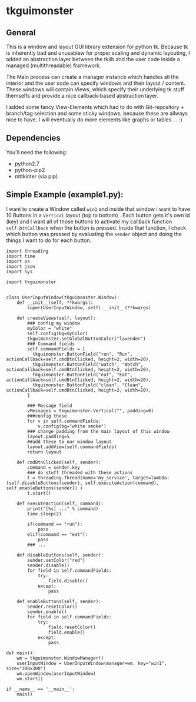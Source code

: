 # tkguimonster

## General
This is a window and layout GUI library extension for python tk. Because tk is inherently bad and unusablew for proper scaling and dynamic layouting, I  added an abstraction layer between the tklib and the user code inside a managed (multithreadable) framework. 

The Main process can create a manager instance which handles all the interior and the user code can specify windows and their layout / content. These windows will contain Views, which specify their underlying tk stuff themselfs and provide a nice callback-based abstraction layer.

I added some fancy View-Elements which had to do with Git-repository + branch/tag selection and some sticky windows, because these are allways nice to have. I will eventually do more elements like graphs or tables ... :)


## Dependencies

You'll need the following:

 * python2.7
 * python-pip2
 * mttkinter (via pip)
 
## Simple Example (example1.py):

I want to create a Window called ```win1``` and inside that window i want to have 10 Buttons in a ```Vertical``` layout (top to bottom) . Each button gets it's own id (key) and I want all of those buttons to activate my callback function ```self.btnCallback``` when the button is pressed. Inside that function, I check which button was pressed by evaluating the ```sender``` object and doing the things I want to do for each button.

```
import threading
import time
import os
import json
import sys

import tkguimonster


class UserInputWindow(tkguimonster.Window):
	def __init__(self, **kwargs):
		super(UserInputWindow, self).__init__(**kwargs)

	def createViews(self, layout):
		### config my window
		myColor = "white"
		self.config(bg=myColor)
		tkguimonster.setGlobalButtonColor("lavender")
		### Command fields
		self.commandFields = [
		  tkguimonster.ButtonField("run", "Run", actionCallback=self.cmdBtnClicked, height=2, width=20),
		  tkguimonster.ButtonField("watch", "Watch", actionCallback=self.cmdBtnClicked, height=2, width=20),
		  tkguimonster.ButtonField("eat", "Eat", actionCallback=self.cmdBtnClicked, height=2, width=20),
		  tkguimonster.ButtonField("clean", "Clean", actionCallback=self.cmdBtnClicked, height=2, width=20),
		]

		### Message field
		vMessages = tkguimonster.Vertical("", padding=0)
		###config these
		for v in self.commandFields:
			v.config(bg="white smoke")
		### change padding from the main layout of this window
		layout.padding=5
		##add these to our window layout
		layout.addView(self.commandFields)
		return layout

	def cmdBtnClicked(self, sender):
		command = sender.key
		### do stuff threaded with these actions
		t = threading.Thread(name='my_service', target=lambda:(self.disableButtons(sender), self.executeAction(command), self.enableButtons(sender)) )
		t.start()

	def executeAction(self, command):
		print("[%s] ..." % command)
		time.sleep(2)

		if(command == "run"):
			pass
		elif(command == "eat"):
			pass
		### ...

	def disableButtons(self, sender):
		sender.setColor("red")
		sender.disable()
		for field in self.commandFields:
			try:
				field.disable()
			except:
				pass

	def enableButtons(self, sender):
		sender.resetColor()
		sender.enable()
		for field in self.commandFields:
			try:
				field.resetColor()
				field.enable()
			except:
				pass

def main():
	wm = tkguimonster.WindowManager()
	userInputWindow = UserInputWindow(manager=wm, key="win1", size="300x300")
	wm.openWindow(userInputWindow)
	wm.start()

if __name__ == '__main__':
	main()


```
